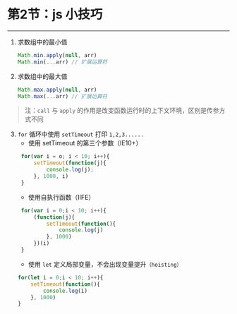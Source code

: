 # 第2节：js 小技巧

---

1. 求数组中的最小值
   ```JavaScript
   Math.min.apply(null, arr)
   Math.min(...arr) // 扩展运算符
   ```
2. 求数组中的最大值
   ```JavaScript
   Math.max.apply(null, arr)
   Math.max(...arr) // 扩展运算符
   ```
 > 注：`call` 与 `apply` 的作用是改变函数运行时的上下文环境，区别是传参方式不同

3. `for` 循环中使用 `setTimeout` 打印 `1,2,3......`
   * 使用 setTimeout 的第三个参数（IE10+）
   ```JavaScript
    for(var i = o; i < 10; i++){
        setTimeout(function(j){
            console.log(j);
        }, 1000, i)
    }
   ```
   * 使用自执行函数（IIFE）
   ```JavaScript
    for(var i = 0;i < 10; i++){
        (function(j){
            setTimeout(function(){
                console.log(j)
            }, 1000)
        })(i)
    }
   ```
   * 使用 `let` 定义局部变量，不会出现变量提升`（hoisting）`
    ```JavaScript
    for(let i = 0;i < 10; i++){
        setTimeout(function(){
            console.log(i)
        }, 1000)
    }
   ```
